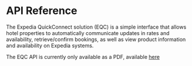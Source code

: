 # API Reference

The Expedia QuickConnect solution (EQC) is a simple interface that allows hotel properties to automatically communicate updates in rates and availability, retrieve/confirm bookings, as well as view product information and availability on Expedia systems.

The EQC API is currently only available as a PDF, available [here](http://developer.expediapartnercentral.com/files/EQC_Public_API_v1.6.1.pdf)
